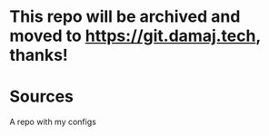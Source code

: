 # This repo will be archived and moved to https://git.damaj.tech, thanks!
# Sources
A repo with my configs
